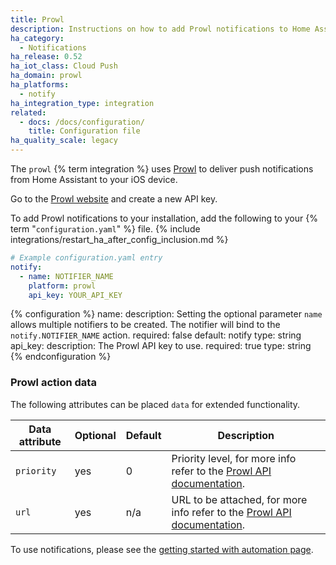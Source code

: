 ```yaml
---
title: Prowl
description: Instructions on how to add Prowl notifications to Home Assistant.
ha_category:
  - Notifications
ha_release: 0.52
ha_iot_class: Cloud Push
ha_domain: prowl
ha_platforms:
  - notify
ha_integration_type: integration
related:
  - docs: /docs/configuration/
    title: Configuration file
ha_quality_scale: legacy
---
```


The `prowl` {% term integration %} uses [Prowl](https://www.prowlapp.com/) to deliver push notifications from Home Assistant to your iOS device.

Go to the [Prowl website](https://www.prowlapp.com/) and create a new API key.

To add Prowl notifications to your installation, add the following to your {% term "`configuration.yaml`" %} file.
{% include integrations/restart_ha_after_config_inclusion.md %}

```yaml
# Example configuration.yaml entry
notify:
  - name: NOTIFIER_NAME
    platform: prowl
    api_key: YOUR_API_KEY
```

{% configuration %}
name:
  description: Setting the optional parameter `name` allows multiple notifiers to be created. The notifier will bind to the `notify.NOTIFIER_NAME` action.
  required: false
  default: notify
  type: string
api_key:
  description: The Prowl API key to use.
  required: true
  type: string
{% endconfiguration %}

### Prowl action data

The following attributes can be placed `data` for extended functionality.

| Data attribute | Optional | Default | Description                                                                                                     |
| ---------------------- | -------- | ------- | --------------------------------------------------------------------------------------------------------------- |
| `priority`             | yes      | 0       | Priority level, for more info refer to the [Prowl API documentation](https://www.prowlapp.com/api.php#add).     |
| `url`                  | yes      | n/a     | URL to be attached, for more info refer to the [Prowl API documentation](https://www.prowlapp.com/api.php#add). |

To use notifications, please see the [getting started with automation page](/getting-started/automation/).
